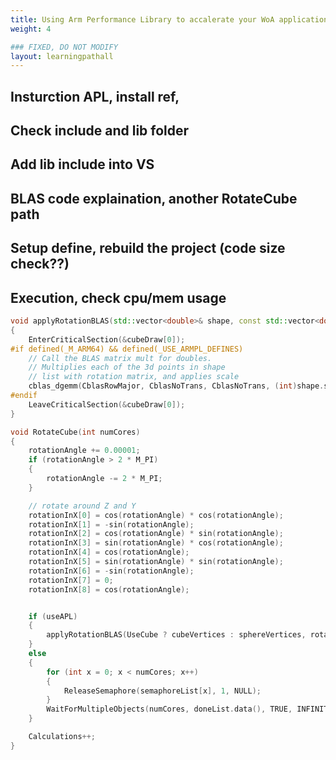 ```yaml
---
title: Using Arm Performance Library to accalerate your WoA application
weight: 4

### FIXED, DO NOT MODIFY
layout: learningpathall
---
```


## Insturction APL, install ref,

## Check include and lib folder

## Add lib include into VS

## BLAS code explaination, another RotateCube path

## Setup define, rebuild the project (code size check??)

## Execution, check cpu/mem usage




```c++
void applyRotationBLAS(std::vector<double>& shape, const std::vector<double>& rotMatrix)
{
    EnterCriticalSection(&cubeDraw[0]);
#if defined(_M_ARM64) && defined(_USE_ARMPL_DEFINES)
    // Call the BLAS matrix mult for doubles. 
    // Multiplies each of the 3d points in shape 
    // list with rotation matrix, and applies scale
    cblas_dgemm(CblasRowMajor, CblasNoTrans, CblasNoTrans, (int)shape.size() / 3, 3, 3, scale, shape.data(), 3, rotMatrix.data(), 3, 0.0, drawSphereVertecies.data(), 3);
#endif
    LeaveCriticalSection(&cubeDraw[0]);
}
```


```c++
void RotateCube(int numCores)
{
    rotationAngle += 0.00001;
    if (rotationAngle > 2 * M_PI)
    {
        rotationAngle -= 2 * M_PI;
    }

    // rotate around Z and Y
    rotationInX[0] = cos(rotationAngle) * cos(rotationAngle);
    rotationInX[1] = -sin(rotationAngle);
    rotationInX[2] = cos(rotationAngle) * sin(rotationAngle);
    rotationInX[3] = sin(rotationAngle) * cos(rotationAngle);
    rotationInX[4] = cos(rotationAngle);
    rotationInX[5] = sin(rotationAngle) * sin(rotationAngle);
    rotationInX[6] = -sin(rotationAngle);
    rotationInX[7] = 0;
    rotationInX[8] = cos(rotationAngle);


    if (useAPL)
    {
        applyRotationBLAS(UseCube ? cubeVertices : sphereVertices, rotationInX);
    }
    else
    {
        for (int x = 0; x < numCores; x++)
        {
            ReleaseSemaphore(semaphoreList[x], 1, NULL);
        }
        WaitForMultipleObjects(numCores, doneList.data(), TRUE, INFINITE);
    }

    Calculations++;
}
```
